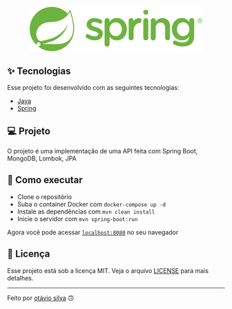 <p align="center"><img src="./.github/logo.svg" width="400"></p>

## ✨ Tecnologias

Esse projeto foi desenvolvido com as seguintes tecnologias:

- [Java](https://docs.oracle.com/en/java/)
- [Spring](https://spring.io/)

## 💻 Projeto

O projeto é uma implementação de uma API feita com Spring Boot, MongoDB, Lombok, JPA

## 🚀 Como executar

- Clone o repositório
- Suba o container Docker com `docker-compose up -d` 
- Instale as dependências com `mvn clean install`
- Inicie o servidor com `mvn spring-boot:run`

Agora você pode acessar [`localhost:8080`](http://localhost:8080) no seu navegador

## 📄 Licença

Esse projeto está sob a licença MIT. Veja o arquivo [LICENSE](LICENSE) para mais detalhes.

---

Feito por [otávio silva](https://otaviosilva.dev/) 🙃
